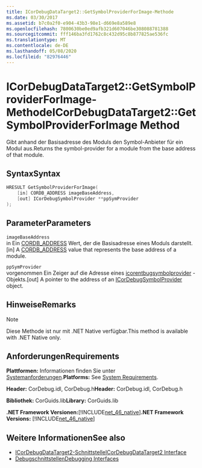 ```yaml
---
title: ICorDebugDataTarget2::GetSymbolProviderForImage-Methode
ms.date: 03/30/2017
ms.assetid: b7c0a2f0-e904-43b3-98e1-d669e8a589e8
ms.openlocfilehash: 7800630be0ed9afb321d607046be308088781388
ms.sourcegitcommit: fff146ba3fd1762c8c432d95c8b877825ae536fc
ms.translationtype: MT
ms.contentlocale: de-DE
ms.lasthandoff: 05/08/2020
ms.locfileid: "82976446"
---
```

# <a name="icordebugdatatarget2getsymbolproviderforimage-method"></a><span data-ttu-id="238ab-102">ICorDebugDataTarget2::GetSymbolProviderForImage-Methode</span><span class="sxs-lookup"><span data-stu-id="238ab-102">ICorDebugDataTarget2::GetSymbolProviderForImage Method</span></span>
<span data-ttu-id="238ab-103">Gibt anhand der Basisadresse des Moduls den Symbol-Anbieter für ein Modul aus.</span><span class="sxs-lookup"><span data-stu-id="238ab-103">Returns the symbol-provider for a module from the base address of that module.</span></span>  
  
## <a name="syntax"></a><span data-ttu-id="238ab-104">Syntax</span><span class="sxs-lookup"><span data-stu-id="238ab-104">Syntax</span></span>  
  
```cpp  
HRESULT GetSymbolProviderForImage(  
    [in] CORDB_ADDRESS imageBaseAddress,
    [out] ICorDebugSymbolProvider **ppSymProvider  
);  
```  
  
## <a name="parameters"></a><span data-ttu-id="238ab-105">Parameter</span><span class="sxs-lookup"><span data-stu-id="238ab-105">Parameters</span></span>  
 `imageBaseAddress`  
 <span data-ttu-id="238ab-106">in Ein [CORDB_ADDRESS](../common-data-types-unmanaged-api-reference.md) Wert, der die Basisadresse eines Moduls darstellt.</span><span class="sxs-lookup"><span data-stu-id="238ab-106">[in] A [CORDB_ADDRESS](../common-data-types-unmanaged-api-reference.md) value that represents the base address of a module.</span></span>  
  
 `ppSymProvider`  
 <span data-ttu-id="238ab-107">vorgenommen Ein Zeiger auf die Adresse eines [icorentbugsymbolprovider](icordebugsymbolprovider-interface.md) -Objekts.</span><span class="sxs-lookup"><span data-stu-id="238ab-107">[out] A pointer to the address of an [ICorDebugSymbolProvider](icordebugsymbolprovider-interface.md) object.</span></span>  
  
## <a name="remarks"></a><span data-ttu-id="238ab-108">Hinweise</span><span class="sxs-lookup"><span data-stu-id="238ab-108">Remarks</span></span>  
  
> [!NOTE]
> <span data-ttu-id="238ab-109">Diese Methode ist nur mit .NET Native verfügbar.</span><span class="sxs-lookup"><span data-stu-id="238ab-109">This method is available with .NET Native only.</span></span>  
  
## <a name="requirements"></a><span data-ttu-id="238ab-110">Anforderungen</span><span class="sxs-lookup"><span data-stu-id="238ab-110">Requirements</span></span>  
 <span data-ttu-id="238ab-111">**Plattformen:** Informationen finden Sie unter [Systemanforderungen](../../get-started/system-requirements.md).</span><span class="sxs-lookup"><span data-stu-id="238ab-111">**Platforms:** See [System Requirements](../../get-started/system-requirements.md).</span></span>  
  
 <span data-ttu-id="238ab-112">**Header:** CorDebug.idl, CorDebug.h</span><span class="sxs-lookup"><span data-stu-id="238ab-112">**Header:** CorDebug.idl, CorDebug.h</span></span>  
  
 <span data-ttu-id="238ab-113">**Bibliothek:** CorGuids.lib</span><span class="sxs-lookup"><span data-stu-id="238ab-113">**Library:** CorGuids.lib</span></span>  
  
 <span data-ttu-id="238ab-114">**.NET Framework Versionen:**[!INCLUDE[net_46_native](../../../../includes/net-46-native-md.md)]</span><span class="sxs-lookup"><span data-stu-id="238ab-114">**.NET Framework Versions:** [!INCLUDE[net_46_native](../../../../includes/net-46-native-md.md)]</span></span>  
  
## <a name="see-also"></a><span data-ttu-id="238ab-115">Weitere Informationen</span><span class="sxs-lookup"><span data-stu-id="238ab-115">See also</span></span>

- [<span data-ttu-id="238ab-116">ICorDebugDataTarget2-Schnittstelle</span><span class="sxs-lookup"><span data-stu-id="238ab-116">ICorDebugDataTarget2 Interface</span></span>](icordebugdatatarget2-interface.md)
- [<span data-ttu-id="238ab-117">Debugschnittstellen</span><span class="sxs-lookup"><span data-stu-id="238ab-117">Debugging Interfaces</span></span>](debugging-interfaces.md)
